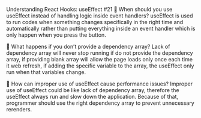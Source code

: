 Understanding React Hooks: useEffect #21
📌 When should you use useEffect instead of handling logic inside event handlers?
useEffect is used to run codes when something changes specifically in the right time and automatically rather than putting everything inside an event handler which is only happen when you press the button.

📌 What happens if you don’t provide a dependency array?
Lack of dependency array will never stop running if do not provide the dependency array, if providing blank array will allow the page loads only once each time it web refresh, if adding the specific variable to the array, the useEffect only run when that variables change.

📌 How can improper use of useEffect cause performance issues?
Improper use of useEffect could be like lack of dependency array, therefore the useEffect always run and slow down the application. Because of that, programmer should use the right dependency array to prevent unnecessary rerenders.
